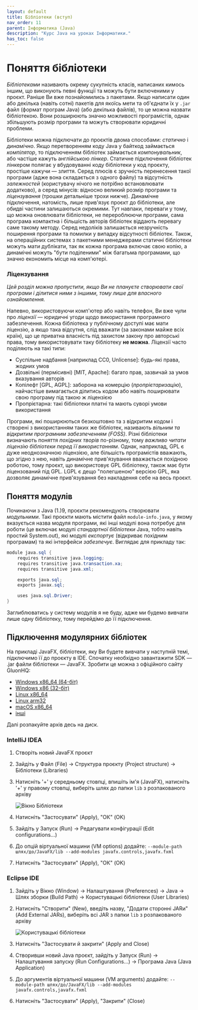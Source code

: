 ```yaml
---
layout: default
title: Бібліотеки (вступ)
nav_order: 11
parent: Інформатика (Java)
description: "Курс Java на уроках Інформатики."
has_toc: false
---
```


# Поняття бібліотеки

_Бібліотеками_ називають окрему сукупність класів, написаних кимось іншим, що виконують певні функції та можуть бути включеними у проєкт. Раніше Ви вже познайомились з пакетами. Якщо написати один або декілька (навіть сотні) пакетів для якоїсь мети та об'єднати їх у `.jar` файл (формат програм Java) (або декілька файлів), то це можна назвати бібліотекою. Вони розширюють значно можливості програмістів, однак збільшують розмір програми та можуть створювати юридичні проблеми.

Бібліотеки можна підключати до проєктів двома способами: _статично_ і _динамічно_. Якщо перетворенням коду Java у байткод займається _компілятор_, то підключенням бібліотек займається _компонувальник_, або частіше кажуть англійською _лінкер_. Статичне підключення бібліотек лінкером полягає у вбудовуванні коду бібліотеки у код проєкту, простіше кажучи — злиття. Серед плюсів є зручність перенесення такої програми (адже вона складається з одного файлу) та відсутність _залежностей_ (користувачу нічого не потрібно встановлювати додатково), а серед мінусів: відносно великий розмір програми та _ліцензування_ (трошки детальніше трохи нижче). Динамічне підключення, натомість, лише прив'язує проєкт до бібліотеки, але обидві частини залишаються окремими. Тут навпаки, переваги у тому, що можна оновлювати бібліотеки, не перероблюючи програми, сама програма компактна і більшість авторів бібліотек віддають перевагу саме такому методу. Серед недоліків залишається незручність поширення програми та помилки у випадку відсутності бібліотек. Також, на операційних системах з пакетними менеджерами статичні бібліотеки можуть мати дублікати, так як кожна програма включає свою копію, а динамічні можуть "бути поділеними" між багатьма програмами, що значно економить місце на комп'ютері.

### Ліцензування

_Цей розділ можна пропустити, якщо Ви не плануєте створювати свої програми і ділитися ними з іншими, тому лише для власного ознайомлення._

Напевно, використовуючи комп'ютер або навіть телефон, Ви вже чули про _ліцензії_ — юридичні угоди щодо використання програмного забезпечення. Кожна бібліотека у публічному доступі має мати ліцензію, а якщо така відсутня, слід вважати (за законами майже всіх країн), що це приватна власність під захистом закону про авторські права, тому використовувати таку бібліотеку **не можна**. Ліцензії часто поділяють на такі типи:

- Суспільне надбання [наприклад CC0, Unlicense]: будь-які права, жодних умов
- Дозвільні (пермісивні) [MIT, Apache]: багато прав, зазвичай за умов вказування авторів
- Копілефт [GPL, AGPL]: заборона на комерцію (_пропрієтаризацію_), найчастіше вимагається ділитись кодом або навіть поширювати свою програму під такою ж ліцензією
- Пропрієтарна: такі бібліотеки платні та мають суворі умови використання

Програми, які поширюються безкоштовно та з відкритим кодом і створені з використанням таких же бібліотек, називають _вільним та відкритим програмним забезпеченням (FOSS)_. Різні бібліотеки визначають поняття _похідних творів_ по-різному, тому _важливо читати ліцензію бібліотеки перед її використанням_. Однак, наприклад, GPL є дуже неоднозначною ліцензією, але більшість програмістів вважають, що згідно з нею, навіть динамічне прив'язування вважається похідною роботою, тому проєкт, що використовує GPL бібліотеку, також має бути ліцензований під GPL. LGPL є дещо "полегшеною" версією GPL, яка дозволяє динамічне прив'язування без накладення себе на весь проєкт.

## Поняття модулів

Починаючи з Java (1.)9, проєкти рекомендують створювати _модульними_. Такі проєкти мають містити файл `module-info.java`, у якому вказується назва модуля програми, які інші модулі вона потребує для роботи (це включає модулі _стандартної бібліотеки_ Java, тобто навіть простий System.out), які модулі _експортує_ (відкриває похідним програмам) та які інтерфейси _забезпечує_. Виглядає для прикладу так:

```java
module java.sql {
    requires transitive java.logging;
    requires transitive java.transaction.xa;
    requires transitive java.xml;

    exports java.sql;
    exports javax.sql;

    uses java.sql.Driver;
}
```
Заглиблюватись у систему модулів я не буду, адже ми будемо вивчати лише одну бібліотеку, тому перейдімо до її підключення.

## Підключення модулярних бібліотек

На прикладі JavaFX, бібліотеки, яку Ви будете вивчати у наступній темі, підключимо її до проєкту в IDE. Спочатку необхідно завантажити SDK — .jar файли бібліотеки — JavaFX. Зробити це можна з офіційного сайту GluonHQ:

- [Windows x86_64 (64-біт)](https://download2.gluonhq.com/openjfx/20.0.1/openjfx-20.0.1_windows-x64_bin-sdk.zip)
- [Windows x86 (32-біт)](https://download2.gluonhq.com/openjfx/20.0.1/openjfx-20.0.1_windows-x86_bin-sdk.zip)
- [Linux x86_64](https://download2.gluonhq.com/openjfx/20.0.1/openjfx-20.0.1_linux-x64_bin-sdk.zip)
- [Linux arm32](https://download2.gluonhq.com/openjfx/20.0.1/openjfx-20.0.1_linux-arm32_bin-sdk.zip)
- [macOS x86_64](https://download2.gluonhq.com/openjfx/20.0.1/openjfx-20.0.1_osx-x64_bin-sdk.zip)
- [інші](https://gluonhq.com/products/javafx/)

Далі розпакуйте архів десь на диск.

### IntelliJ IDEA

1. Створіть новий JavaFX проєкт
2. Зайдіть у Файл (File) -> Структура проєкту (Project structure) -> Бібліотеки (Libraries)
3. Натисніть '+' у середньому стовпці, впишіть ім'я (JavaFX), натисніть '+' у правому стовпці, виберіть шлях до папки `lib` з розпакованого архіву

    ![Вікно Бібліотеки](https://openjfx.io/openjfx-docs/images/ide/intellij/ide/idea04.png)

4. Натисніть "Застосувати" (Apply), "ОК" (OK)
5. Зайдіть у Запуск (Run) -> Редагувати конфігурації (Edit configurations...)
6. До опцій віртуальної машини (VM options) додайте: `--module-path шлях/до/JavaFX/lib --add-modules javafx.controls,javafx.fxml`
7. Натисніть "Застосувати" (Apply), "ОК" (OK)

### Eclipse IDE

1. Зайдіть у Вікно (Window) -> Налаштування (Preferences) -> Java -> Шлях зборки (Build Path) -> Користувацькі бібліотеки (User Libraries)
2. Натисніть "Створити" (New), введіть назву, "Додати сторонні JARи" (Add External JARs), виберіть всі JAR з папки `lib` з розпакованого архіву

    ![Користувацькі бібліотеки](https://openjfx.io/openjfx-docs/images/ide/eclipse/ide/eclipse02.png)

3. Натисніть "Застосувати й закрити" (Apply and Close)
4. Створивши новий Java проєкт, зайдіть у Запуск (Run) -> Налаштування запуску (Run Configurations...) -> Програма Java (Java Application)
5. До аргументів віртуальної машини (VM arguments) додайте: `--module-path шлях/до/JavaFX/lib --add-modules javafx.controls,javafx.fxml`
6. Натисніть "Застосувати" (Apply), "Закрити" (Close)
